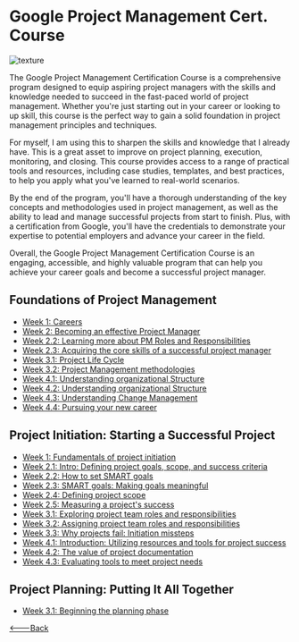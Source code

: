 # Google Project Management Cert. Course

![texture](https://images.unsplash.com/photo-1470790376778-a9fbc86d70e2?ixlib=rb-4.0.3&ixid=MnwxMjA3fDB8MHxwaG90by1wYWdlfHx8fGVufDB8fHx8&auto=format&fit=crop&w=808&q=80)

The Google Project Management Certification Course is a comprehensive program designed to equip aspiring project managers with the skills and knowledge needed to succeed in the fast-paced world of project management. Whether you're just starting out in your career or looking to up skill, this course is the perfect way to gain a solid foundation in project management principles and techniques.

For myself, I am using this to sharpen the skills and knowledge that I already have. This is a great asset to improve on project planning, execution, monitoring, and closing. This course provides access to a range of practical tools and resources, including case studies, templates, and best practices, to help you apply what you've learned to real-world scenarios.

By the end of the program, you'll have a thorough understanding of the key concepts and methodologies used in project management, as well as the ability to lead and manage successful projects from start to finish. Plus, with a certification from Google, you'll have the credentials to demonstrate your expertise to potential employers and advance your career in the field.

Overall, the Google Project Management Certification Course is an engaging, accessible, and highly valuable program that can help you achieve your career goals and become a successful project manager.

## Foundations of Project Management

- [Week 1: Careers](./1.Week_1_Foundations/pmCareers.md)
- [Week 2: Becoming an effective Project Manager](./1.Week_2_Foundations/effectivePM.md)
- [Week 2.2: Learning more about PM Roles and Responsibilities](./1.Week_2_Foundations/2.2effective.md)
- [Week 2.3: Acquiring the core skills of a successful project manager](./1.Week_2_Foundations/2.3core.md)
- [Week 3.1: Project Life Cycle](./1.Week_3_Foundations/3.1projectLifeCycle.md)
- [Week 3.2: Project Management methodologies](./1.Week_3_Foundations/3.2pmMethodologies.md)
- [Week 4.1: Understanding organizational Structure](./1.Week_4_Foundations/4.1.md)
- [Week 4.2: Understanding organizational Structure](./1.Week_4_Foundations/4.2.md)
- [Week 4.3: Understanding Change Management](./1.Week_4_Foundations/4.3.md)
- [Week 4.4: Pursuing your new career](./1.Week_4_Foundations/4.4.md)

## Project Initiation: Starting a Successful Project

- [Week 1: Fundamentals of project initiation](./2.Week_1_Initiation/1.1.md)
- [Week 2.1: Intro: Defining project goals, scope, and success criteria](./2.Week_2_Defining/2.1.md)
- [Week 2.2: How to set SMART goals](./2.Week_2_Defining/2.2.md)
- [Week 2.3: SMART goals: Making goals meaningful](./2.Week_2_Defining/2.3.md)
- [Week 2.4: Defining project scope](./2.Week_2_Defining/2.4.md)
- [Week 2.5: Measuring a project's success](./2.Week_2_Defining/2.5.md)
- [Week 3.1: Exploring project team roles and responsibilities](./2.Week_3_Stakeholders/3.1.md)
- [Week 3.2: Assigning project team roles and responsibilities](./2.Week_3_Stakeholders/3.2.md)
- [Week 3.3: Why projects fail: Initiation missteps](./2.Week_3_Stakeholders/3.3.md)
- [Week 4.1: Introduction: Utilizing resources and tools for project success](./2.Week_4_Project_Resources/4.1.md)
- [Week 4.2: The value of project documentation](./2.Week_4_Project_Resources/4.2.md)
- [Week 4.3: Evaluating tools to meet project needs](./2.Week_4_Project_Resources/4.3.md)

## Project Planning: Putting It All Together

- [Week 3.1: Beginning the planning phase](./3.Week_1_AllTogether/3.1.1.md)

[<---Back](../README.md)
